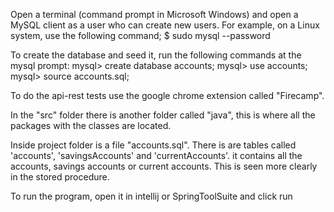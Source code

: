 Open a terminal (command prompt in Microsoft Windows) and open a MySQL client as a user who can create new users.
For example, on a Linux system, use the following command;
$ sudo mysql --password

To create the database and seed it, run the following commands at the mysql prompt:
mysql> create database accounts;
mysql> use accounts;
mysql> source accounts.sql;

To do the api-rest tests use the google chrome extension called "Firecamp".

In the "src" folder there is another folder called "java", this is where all the packages with the classes are located.

Inside project folder is a file "accounts.sql". 
There is are tables called 'accounts', 'savingsAccounts' and 'currentAccounts'.
it contains all the accounts, savings accounts or current accounts. 
This is seen more clearly in the stored procedure.

To run the program, open it in intellij or SpringToolSuite and click run


